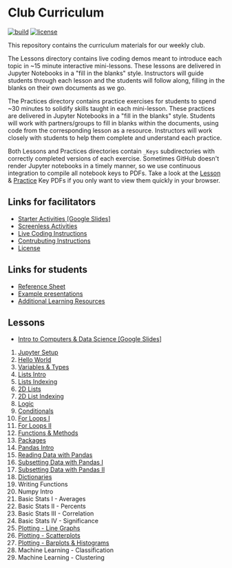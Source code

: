 # Club Curriculum

[![build](https://github.com/GWC-DCMB/ClubCurriculum/workflows/build/badge.svg)](https://github.com/GWC-DCMB/ClubCurriculum/actions)
[![license](https://img.shields.io/badge/license-MIT-blue.svg)](LICENSE.md)

This repository contains the curriculum materials for our weekly club.
 
The Lessons directory contains live coding demos meant to introduce each topic in ~15 minute interactive mini-lessons. These lessons are delivered in Jupyter Notebooks in a "fill in the blanks" style. Instructors will guide students through each lesson and the students will follow along, filling in the blanks on their own documents as we go.

The Practices directory contains practice exercises for students to spend ~30 minutes to solidify skills taught in each mini-lesson. These practices are delivered in Jupyter Notebooks in a "fill in the blanks" style. Students will work with partners/groups to fill in blanks within the documents, using code from the corresponding lesson as a resource. Instructors will work closely with students to help them complete and understand each practice.

Both Lessons and Practices directories contain `_Keys` subdirectories with correctly completed versions of each exercise. Sometimes GitHub doesn't render Jupyter notebooks in a timely manner, so we use continuous integration to compile all notebook keys to PDFs. Take a look at the [Lesson](Lessons/_Keys/pdf) & [Practice](Practices/_Keys/pdf) Key PDFs if you only want to view them quickly in your browser.

## Links for facilitators

- [Starter Activities [Google Slides]](https://drive.google.com/open?id=1TA5UVyp1QSUdsD0yXZiYIj7_vxRyEcagqvuUHJbfT8w)
- [Screenless Activities](https://github.com/GWC-DCMB/GWC-DCMB/tree/master/activities)
- [Live Coding Instructions](https://github.com/GWC-DCMB/GWC-DCMB/blob/master/live-coding-tips.md)
- [Contrubuting Instructions](https://github.com/GWC-DCMB/GWC-DCMB/blob/master/CONTRIBUTING.md)
- [License](https://github.com/GWC-DCMB/GWC-DCMB/blob/master/LICENSE.md)

## Links for students

- [Reference Sheet](reference.md)
- [Example presentations](https://drive.google.com/open?id=1Rn10NGdVKYw5c9LaWQHT5BOJnrapmYbdsoBoHqs2myQ)
- [Additional Learning Resources](https://github.com/GWC-DCMB/GWC-DCMB/blob/master/resources.md)

## Lessons

- [Intro to Computers & Data Science [Google Slides]](https://drive.google.com/open?id=1wXjk-6O6pSbIMd9L4a_dMmZN5To1KH9yZVtTzKDPw8A)
1. [Jupyter Setup](Lessons/Lesson01_Jupyter-Setup.md)
1. [Hello World](Lessons/Lesson02_HelloWorld_Variables.ipynb)
1. [Variables & Types](Lessons/Lesson03_Variables_Types.ipynb)
1. [Lists Intro](Lessons/Lesson04_Lists_Intro.ipynb)
1. [Lists Indexing](Lessons/Lesson05_Indexing.ipynb)
1. [2D Lists](Lessons/Lesson06_2D_Lists.ipynb)
1. [2D List Indexing](Lessons/Lesson07_2D_Lists_Indexing.ipynb)
1. [Logic](Lessons/Lesson08_Logic.ipynb)
1. [Conditionals](Lessons/Lesson09_Conditionals.ipynb)
1. [For Loops I](Lessons/Lesson10_Loops1.ipynb)
1. [For Loops II](Lessons/Lesson11_Loops2.ipynb)
1. [Functions & Methods](Lessons/Lesson12_Functions_and_Methods.ipynb)
1. [Packages](Lessons/Lesson13_Packages.ipynb)
1. [Pandas Intro](Lessons/Lesson14_Pandas-Intro.ipynb)
1. [Reading Data with Pandas](Lessons/Lesson15_Pandas-Reading.ipynb)
1. [Subsetting Data with Pandas I](Lessons/Lesson16_Pandas-Subsetting-I.ipynb)
1. [Subsetting Data with Pandas II](Lessons/Lesson17_Pandas-Subsetting-II.ipynb)
1. [Dictionaries](Lessons/Lesson18_Dictionaries.ipynb)
1. Writing Functions
1. Numpy Intro
1. Basic Stats I - Averages
1. Basic Stats II - Percents
1. Basic Stats III - Correlation
1. Basic Stats IV - Significance
1. [Plotting - Line Graphs](Lessons/Lesson25_LineGraphs.ipynb)
1. [Plotting - Scatterplots](Lessons/Lesson26_Scatterplots.ipynb)
1. [Plotting - Barplots & Histograms](Lessons/Lesson27_BarCharts_Histograms.ipynb)
1. Machine Learning - Classification
1. Machine Learning - Clustering
